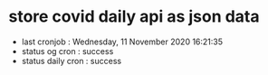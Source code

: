 # store covid daily api as json data

- last cronjob : Wednesday, 11 November 2020 16:21:35
- status og cron : success
- status daily cron : success
      
      